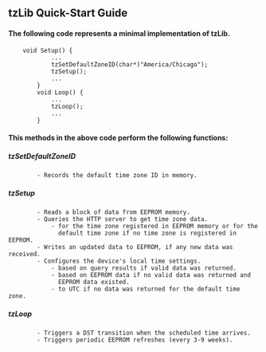 ## tzLib Quick-Start Guide

#### The following code represents a minimal implementation of tzLib. 
```
	void Setup() {
			...
			tzSetDefaultZoneID(char*)"America/Chicago");
			tzSetup();
			...
		}
		void Loop() {
			...
			tzLoop();
			...
		}	
```		
#### This methods in the above code perform the following functions:
	
#####     tzSetDefaultZoneID 
			- Records the default time zone ID in memory.
			
#####     tzSetup
            - Reads a block of data from EEPROM memory.
            - Queries the HTTP server to get time zone data.
                - for the time zone registered in EEPROM memory or for the
                  default time zone if no time zone is registered in EEPROM.
            - Writes an updated data to EEPROM, if any new data was received.
            - Configures the device's local time settings.
                - based on query results if valid data was returned.
                - based on EEPROM data if no valid data was returned and
				  EEPROM data existed.
                - to UTC if no data was returned for the default time zone.
				
#####     tzLoop
            - Triggers a DST transition when the scheduled time arrives.
			- Triggers periodic EEPROM refreshes (every 3-9 weeks).
				   
				   
	